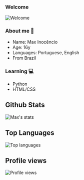 ### Welcome

![Welcome](https://github.com/maxinocencio/maxinocencio/blob/main/Max%20(2).png?raw=true)

### About me 👋

- Name: Max Inocêncio
- Age: 16y
- Languages: Portuguese, English
- From Brazil

### Learning 💻

- Python
- HTML/CSS

## Github Stats

![Max's stats](https://github-readme-stats.vercel.app/api?username=maxinocencio&count_private=true&show_icons=true&theme=shades-of-purple)

## Top Languages

![Top languages](https://github-readme-stats.vercel.app/api/top-langs/?username=maxinocencio&show_icons=true&theme=shades-of-purple)

## Profile views

![Profile views](https://gpvc.arturio.dev/maxinocencio)  
